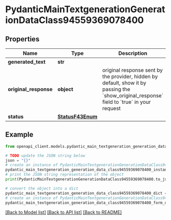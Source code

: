 # PydanticMainTextgenerationGenerationDataClass94559369078400


## Properties

Name | Type | Description | Notes
------------ | ------------- | ------------- | -------------
**generated_text** | **str** |  | 
**original_response** | **object** | original response sent by the provider, hidden by default, show it by passing the &#x60;show_original_response&#x60; field to &#x60;true&#x60; in your request | [optional] 
**status** | [**StatusF43Enum**](StatusF43Enum.md) |  | 

## Example

```python
from openapi_client.models.pydantic_main_textgeneration_generation_data_class94559369078400 import PydanticMainTextgenerationGenerationDataClass94559369078400

# TODO update the JSON string below
json = "{}"
# create an instance of PydanticMainTextgenerationGenerationDataClass94559369078400 from a JSON string
pydantic_main_textgeneration_generation_data_class94559369078400_instance = PydanticMainTextgenerationGenerationDataClass94559369078400.from_json(json)
# print the JSON string representation of the object
print(PydanticMainTextgenerationGenerationDataClass94559369078400.to_json())

# convert the object into a dict
pydantic_main_textgeneration_generation_data_class94559369078400_dict = pydantic_main_textgeneration_generation_data_class94559369078400_instance.to_dict()
# create an instance of PydanticMainTextgenerationGenerationDataClass94559369078400 from a dict
pydantic_main_textgeneration_generation_data_class94559369078400_form_dict = pydantic_main_textgeneration_generation_data_class94559369078400.from_dict(pydantic_main_textgeneration_generation_data_class94559369078400_dict)
```
[[Back to Model list]](../README.md#documentation-for-models) [[Back to API list]](../README.md#documentation-for-api-endpoints) [[Back to README]](../README.md)



